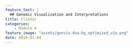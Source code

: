 ```yaml
---
feature_text: |
  ## Genomic Visualization and Interpretations
title: ClinVar
categories:
    - Module 4
feature_image: "assets/genvis-dna-bg_optimized_v1a.png"
date: 0010-01-04
---
```

